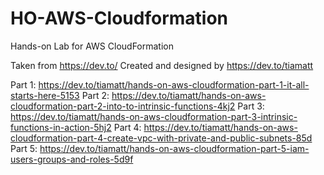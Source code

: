 # HO-AWS-Cloudformation
Hands-on Lab for AWS CloudFormation 

Taken from https://dev.to/
Created and designed by https://dev.to/tiamatt

Part 1: https://dev.to/tiamatt/hands-on-aws-cloudformation-part-1-it-all-starts-here-5153
Part 2: https://dev.to/tiamatt/hands-on-aws-cloudformation-part-2-into-to-intrinsic-functions-4kj2
Part 3: https://dev.to/tiamatt/hands-on-aws-cloudformation-part-3-intrinsic-functions-in-action-5hj2
Part 4: https://dev.to/tiamatt/hands-on-aws-cloudformation-part-4-create-vpc-with-private-and-public-subnets-85d
Part 5: https://dev.to/tiamatt/hands-on-aws-cloudformation-part-5-iam-users-groups-and-roles-5d9f
